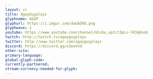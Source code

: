 ```yaml
---
layout: cc
title: AgayGuyplays
glyphname: AGGP
glyphurl: https://i.imgur.com/dwGA5RO.png
glyphwave: 1
youtube: https://www.youtube.com/channel/UCvGa_xpJct3pLv-lK3qHnoQ
twitch: http://twitch.tv/agayguyplays
twitter: http://www.twitter.com/agayguyplays
discord: https://discord.gg/e3enVnd
other-site: 
primary-language: 
global-glyph-code: 
currently-partnered: 
stream-currency-needed-for-glyph: 
---
```


